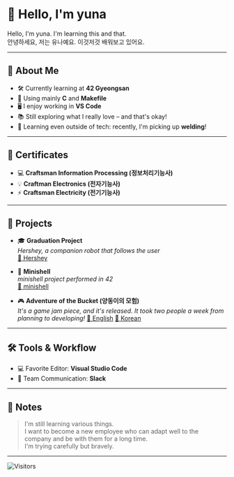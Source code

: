 # 👋 Hello, I'm yuna

Hello, I'm yuna. I'm learning this and that.  
안녕하세요, 저는 유나예요. 이것저것 배워보고 있어요.  

---

## 🥳 About Me
- 🛠 Currently learning at **42 Gyeongsan**
- 💬 Using mainly **C** and **Makefile**
- 🖥️ I enjoy working in **VS Code**
- 📚 Still exploring what I really love – and that's okay!
- 🧪 Learning even outside of tech: recently, I'm picking up **welding**!  

---

## 📜 Certificates
- 💻 **Craftsman Information Processing (정보처리기능사)**
- 💡 **Craftman Electronics (전자기능사)**
- ⚡ **Craftsman Electricity (전기기능사)**

---

## 🔧 Projects
- 🎓 **Graduation Project**  
  _Hershey, a companion robot that follows the user_  
  [🔗 Hershey](https://github.com/yuna-min/Hershey)

- 🐚 **Minishell**  
  _minishell project performed in 42_  
  [🔗 minishell](https://github.com/yuna-min/minishell)

- 🎮 **Adventure of the Bucket (양동이의 모험)**  
  _It's a game jam piece, and it's released. It took two people a week from planning to developing!_
  [🔗 English](https://store.steampowered.com/app/3094630/Adventure_of_the_Bucket/)
  [🔗 Korean](https://store.steampowered.com/app/3094630/_/)


---

## 🛠 Tools & Workflow
- 💻 Favorite Editor: **Visual Studio Code**
- 💬 Team Communication: **Slack**

---

## 📌 Notes
> I'm still learning various things.  
> I want to become a new employee who can adapt well to the company and be with them for a long time.  
> I'm trying carefully but bravely.  

---

![Visitors](https://komarev.com/ghpvc/?username=yuna&style=flat-square)
